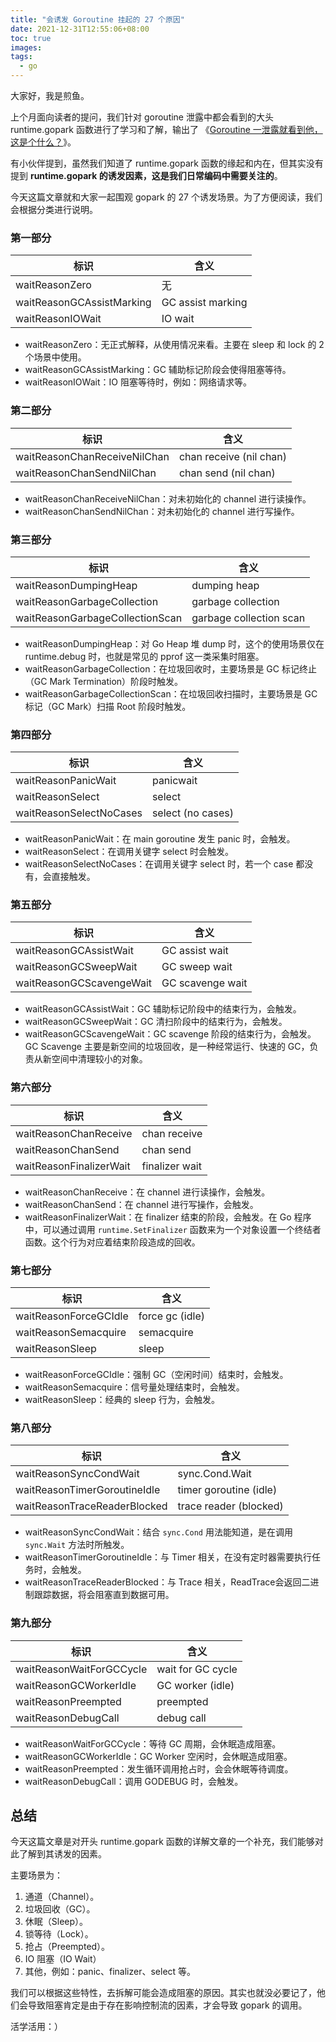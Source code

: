 ```yaml
---
title: "会诱发 Goroutine 挂起的 27 个原因"
date: 2021-12-31T12:55:06+08:00
toc: true
images:
tags: 
  - go
---
```


大家好，我是煎鱼。

上个月面向读者的提问，我们针对 goroutine 泄露中都会看到的大头 runtime.gopark 函数进行了学习和了解，输出了 《[Goroutine 一泄露就看到他，这是个什么？](https://mp.weixin.qq.com/s/x6Kzn7VA1wUz7g8txcBX7A)》。

有小伙伴提到，虽然我们知道了 runtime.gopark 函数的缘起和内在，但其实没有提到 **runtime.gopark 的诱发因素，这是我们日常编码中需要关注的**。

今天这篇文章就和大家一起围观 gopark 的 27 个诱发场景。为了方便阅读，我们会根据分类进行说明。

### 第一部分

|  标识   |  含义   |
| --- | --- |
|   waitReasonZero  |   无  |
|   waitReasonGCAssistMarking  |   GC assist marking  |
|   waitReasonIOWait  |   IO wait |

- waitReasonZero：无正式解释，从使用情况来看。主要在 sleep 和 lock 的 2 个场景中使用。
- waitReasonGCAssistMarking：GC 辅助标记阶段会使得阻塞等待。
- waitReasonIOWait：IO 阻塞等待时，例如：网络请求等。

### 第二部分

|  标识   |  含义   |
| --- | --- |
|   waitReasonChanReceiveNilChan  |   chan receive (nil chan)  |
|   waitReasonChanSendNilChan  |   chan send (nil chan)  |

- waitReasonChanReceiveNilChan：对未初始化的 channel 进行读操作。
- waitReasonChanSendNilChan：对未初始化的 channel 进行写操作。

### 第三部分

|  标识   |  含义   |
| --- | --- |
|   waitReasonDumpingHeap  |  dumping heap |
|   waitReasonGarbageCollection  |   garbage collection  |
|   waitReasonGarbageCollectionScan  |   garbage collection scan  |

- waitReasonDumpingHeap：对 Go Heap 堆 dump 时，这个的使用场景仅在 runtime.debug 时，也就是常见的 pprof 这一类采集时阻塞。
- waitReasonGarbageCollection：在垃圾回收时，主要场景是 GC 标记终止（GC Mark Termination）阶段时触发。
- waitReasonGarbageCollectionScan：在垃圾回收扫描时，主要场景是 GC 标记（GC Mark）扫描 Root 阶段时触发。

### 第四部分

|  标识   |  含义   |
| --- | --- |
|   waitReasonPanicWait  |  panicwait |
|   waitReasonSelect  |   select  |
|   waitReasonSelectNoCases  |   select (no cases)  |

- waitReasonPanicWait：在 main goroutine 发生 panic 时，会触发。
- waitReasonSelect：在调用关键字 select 时会触发。
- waitReasonSelectNoCases：在调用关键字 select 时，若一个 case 都没有，会直接触发。

### 第五部分

|  标识   |  含义   |
| --- | --- |
|   waitReasonGCAssistWait  |  GC assist wait |
|   waitReasonGCSweepWait  |   GC sweep wait  |
|   waitReasonGCScavengeWait  |   GC scavenge wait  |

- waitReasonGCAssistWait：GC 辅助标记阶段中的结束行为，会触发。
- waitReasonGCSweepWait：GC 清扫阶段中的结束行为，会触发。
- waitReasonGCScavengeWait：GC scavenge 阶段的结束行为，会触发。GC Scavenge 主要是新空间的垃圾回收，是一种经常运行、快速的 GC，负责从新空间中清理较小的对象。

### 第六部分

|  标识   |  含义   |
| --- | --- |
|   waitReasonChanReceive  |  chan receive |
|   waitReasonChanSend  |   chan send  |
|   waitReasonFinalizerWait  |   finalizer wait  |

- waitReasonChanReceive：在 channel 进行读操作，会触发。
- waitReasonChanSend：在 channel 进行写操作，会触发。
- waitReasonFinalizerWait：在 finalizer 结束的阶段，会触发。在 Go 程序中，可以通过调用 `runtime.SetFinalizer` 函数来为一个对象设置一个终结者函数。这个行为对应着结束阶段造成的回收。

### 第七部分

|  标识   |  含义   |
| --- | --- |
|   waitReasonForceGCIdle  |  force gc (idle) |
|   waitReasonSemacquire  |   semacquire  |
|   waitReasonSleep  |   sleep  |

- waitReasonForceGCIdle：强制 GC（空闲时间）结束时，会触发。
- waitReasonSemacquire：信号量处理结束时，会触发。
- waitReasonSleep：经典的 sleep 行为，会触发。

### 第八部分

|  标识   |  含义   |
| --- | --- |
|   waitReasonSyncCondWait  |  sync.Cond.Wait |
|   waitReasonTimerGoroutineIdle  |   timer goroutine (idle)  |
|   waitReasonTraceReaderBlocked  |   trace reader (blocked)  |

- waitReasonSyncCondWait：结合 `sync.Cond` 用法能知道，是在调用 `sync.Wait` 方法时所触发。
- waitReasonTimerGoroutineIdle：与 Timer 相关，在没有定时器需要执行任务时，会触发。
- waitReasonTraceReaderBlocked：与 Trace 相关，ReadTrace会返回二进制跟踪数据，将会阻塞直到数据可用。

### 第九部分

|  标识   |  含义   |
| --- | --- |
|   waitReasonWaitForGCCycle  |  wait for GC cycle |
|   waitReasonGCWorkerIdle  |   GC worker (idle)  |
|   waitReasonPreempted  |   preempted  |
|   waitReasonDebugCall  |   debug call  |

- waitReasonWaitForGCCycle：等待 GC 周期，会休眠造成阻塞。
- waitReasonGCWorkerIdle：GC Worker 空闲时，会休眠造成阻塞。
- waitReasonPreempted：发生循环调用抢占时，会会休眠等待调度。
- waitReasonDebugCall：调用 GODEBUG 时，会触发。

## 总结

今天这篇文章是对开头 runtime.gopark 函数的详解文章的一个补充，我们能够对此了解到其诱发的因素。

主要场景为：
1. 通道（Channel）。
2. 垃圾回收（GC）。
3. 休眠（Sleep）。
4. 锁等待（Lock）。
5. 抢占（Preempted）。
6. IO 阻塞（IO Wait）
7. 其他，例如：panic、finalizer、select 等。

我们可以根据这些特性，去拆解可能会造成阻塞的原因。其实也就没必要记了，他们会导致阻塞肯定是由于存在影响控制流的因素，才会导致 gopark 的调用。

活学活用：）